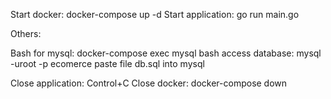 Start docker: docker-compose up -d
Start application: go run main.go



Others:

Bash for mysql: docker-compose exec mysql bash
access database: mysql -uroot -p ecomerce
paste file db.sql into mysql


Close application: Control+C
Close docker: docker-compose down
